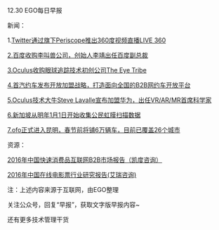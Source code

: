 12.30 EGO每日早报

新闻：

1.[Twitter通过旗下Periscope推出360度视频直播LIVE 360](http://tech.qq.com/a/20161229/028725.htm)

[2.百度收购李叫兽公司，创始人李靖出任百度副总裁](http://tech.qq.com/a/20161229/020403.htm)

[3.Oculus收购眼球追踪技术初创公司The Eye Tribe](http://tech.qq.com/a/20161229/016452.htm)

[4.首汽约车发布开放加盟战略，打造面向全国的B2B网约车开放平台](http://tech.qq.com/a/20161229/031202.htm)

[5.Oculus技术大牛Steve Lavalle宣布加盟华为，出任VR/AR/MR首席科学家](http://news.mydrivers.com/1/513/513864.htm)

[6.新加坡从明年1月1日开始收集公民虹膜扫描数据](http://www.cnbeta.com/articles/571815.htm)

[7.ofo正式进入昆明，春节前将铺6万辆车，目前已覆盖26个城市](http://36kr.com/p/5060633.html)

资源：

[2016年中国快速消费品互联网B2B市场报告（凯度咨询）](http://www.kantarretail.com/wp-content/uploads/2016/12/Kantar-Retail-2016年快速消费品互联网B2B市场研究_简版报告.pdf)

[2016年中国在线电影票行业研究报告(艾瑞咨询)](http://report.iresearch.cn/report/201612/2689.shtml)

注：上述内容来源于互联网，由EGO整理

关注公众号，回复“早报”，获取文字版早报内容~

还有更多技术管理干货
